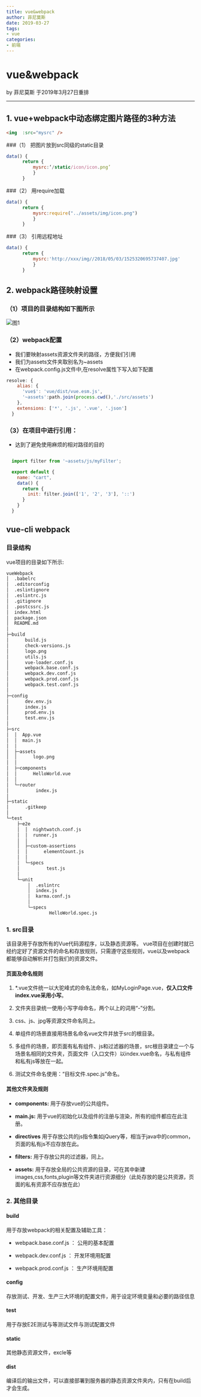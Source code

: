 ```yaml
---
title: vue&webpack
author: 菲尼莫斯
date: 2019-03-27
tags:
- vue
categories:
- 前端
---
```


# vue&webpack

by 菲尼莫斯 于2019年3月27日重排

---

## 1. vue+webpack中动态绑定图片路径的3种方法
```html
<img  :src="mysrc" />
```

###（1） 把图片放到src同级的static目录

```JavaScript
data() {
      return {
          mysrc:‘/static/icon/icon.png’
          }
      }
```

###（2） 用require加载

```JavaScript
data() {
      return {
          mysrc:require("../assets/img/icon.png")
          }
      }
```

###（3） 引用远程地址

```JavaScript
data() {
      return {
          mysrc:'http://xxx/img//2018/05/03/1525320695737407.jpg'
          }
      }
```

## 2. webpack路径映射设置
### （1）项目的目录结构如下图所示

![图1](./vue&webpack1.png)

### （2）webpack配置
* 我们要映射assets资源文件夹的路径，方便我们引用
* 我们为assets文件夹取别名为~assets
* 在webpack.config.js文件中,在resolve属性下写入如下配置

```JavaScript
resolve: {
    alias: {
      'vue$': 'vue/dist/vue.esm.js',
      '~assets':path.join(process.cwd(),'./src/assets')
    },
    extensions: ['*', '.js', '.vue', '.json']
  }
```
### （3）在项目中进行引用：
* 达到了避免使用麻烦的相对路径的目的
```JavaScript

  import filter from '~assets/js/myFilter';

  export default {
    name: "cart",
    data() {
      return {
        init: filter.join(['1', '2', '3'], '::')
      }
    }
  }
```
## vue-cli webpack

### 目录结构

vue项目的目录如下所示:
```bash
vueWebpack
│  .babelrc
│  .editorconfig
│  .eslintignore
│  .eslintrc.js
│  .gitignore
│  .postcssrc.js
│  index.html
│  package.json
│  README.md
│
├─build
│      build.js
│      check-versions.js
│      logo.png
│      utils.js
│      vue-loader.conf.js
│      webpack.base.conf.js
│      webpack.dev.conf.js
│      webpack.prod.conf.js
│      webpack.test.conf.js
│
├─config
│      dev.env.js
│      index.js
│      prod.env.js
│      test.env.js
│
├─src
│  │  App.vue
│  │  main.js
│  │
│  ├─assets
│  │      logo.png
│  │
│  ├─components
│  │      HelloWorld.vue
│  │
│  └─router
│          index.js
│
├─static
│      .gitkeep
│
└─test
    ├─e2e
    │  │  nightwatch.conf.js
    │  │  runner.js
    │  │
    │  ├─custom-assertions
    │  │      elementCount.js
    │  │
    │  └─specs
    │          test.js
    │
    └─unit
        │  .eslintrc
        │  index.js
        │  karma.conf.js
        │
        └─specs
                HelloWorld.spec.js
```
### 1. src目录
该目录用于存放所有的Vue代码源程序，以及静态资源等。
vue项目在创建时就已经约定好了资源文件的命名和存放规则，只需遵守这些规则，vue以及webpack都能够自动解析并打包我们的资源文件。
#### 页面及命名规则
  1. \*.vue文件统一以大驼峰式的命名法命名，如MyLoginPage.vue，**仅入口文件index.vue采用小写**。

  2. 文件夹目录统一使用小写字母命名，两个以上的词用“-”分割。

  3. css、js、jpg等资源文件命名同上。

  2. 单组件的场景直接用场景名命名vue文件并放于src的根目录。

  3. 多组件的场景，即页面有私有组件、js和过滤器的场景，src根目录建立一个与场景名相同的文件夹，页面文件（入口文件）以index.vue命名，与私有组件和私有js等放在一起。

  4. 测试文件命名使用：“目标文件.spec.js”命名。
#### 其他文件夹及规则
* **components:**  用于存放vue的公共组件。

* **main.js:**  用于vue的初始化以及组件的注册与渲染，所有的组件都应在此注册。

* **directives**  用于存放公共的js指令集如jQuery等，相当于java中的common，页面的私有js不应存放在此。

* **filters:**  用于存放公共的过滤器，同上。

* **assets:**  用于存放全局的公共资源的目录，可在其中新建images,css,fonts,plugin等文件夹进行资源细分（此处存放的是公共资源，页面的私有资源不应存放在此）

### 2. 其他目录
#### build
用于存放webpack的相关配置及辅助工具：

* webpack.base.conf.js ： 公用的基本配置

* webpack.dev.conf.js ： 开发环境用配置

* webpack.prod.conf.js ： 生产环境用配置
#### config
存放测试、开发、生产三大环境的配置文件，用于设定环境变量和必要的路径信息
#### test
用于存放E2E测试与等测试文件与测试配置文件
#### static
其他静态资源文件，excle等
#### dist
编译后的输出文件，可以直接部署到服务器的静态资源文件夹内，只有在build后才会生成。


